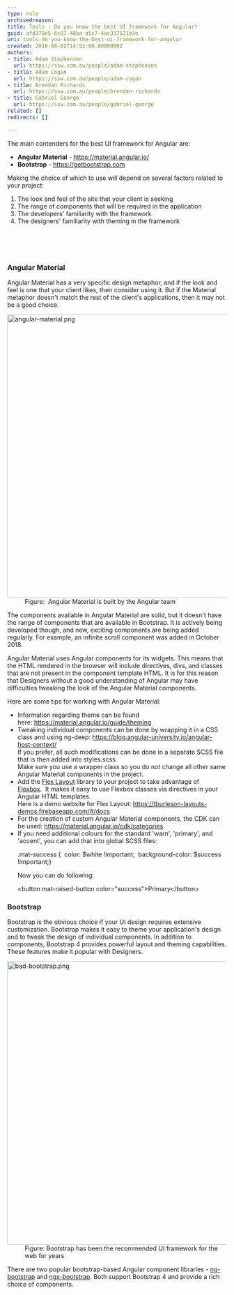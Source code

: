 ```yaml
---
type: rule
archivedreason: 
title: Tools - Do you know the best UI framework for Angular?
guid: afd378e5-6c87-40ba-a5c7-4ac337521b3e
uri: tools-do-you-know-the-best-ui-framework-for-angular
created: 2016-08-02T14:52:08.0000000Z
authors:
- title: Adam Stephensen
  url: https://ssw.com.au/people/adam-stephensen
- title: Adam Cogan
  url: https://ssw.com.au/people/adam-cogan
- title: Brendan Richards
  url: https://ssw.com.au/people/brendan-richards
- title: Gabriel George
  url: https://ssw.com.au/people/gabriel-george
related: []
redirects: []

---
```



<p></p><p>The main contenders for the best UI framework for Angular are&#58;<br></p><ul><li><b>Angular Material</b> - <a href="https&#58;//material.angular.io/">https&#58;//material.angular.io/</a>&#160;</li><li><b>Bootstrap</b> - <a href="https&#58;//getbootstrap.com/">https&#58;//getbootstrap.com</a><br></li></ul><p>Making the choice of which to use will depend on several factors related to your project&#58;</p><ol><li>The look and feel of the site that your client is seeking</li><li>The range of components that will be required in the application</li><li>The developers' familiarity with the framework</li><li>The designers' familiarity with theming in the framework​<br><br></li></ol>
<br><excerpt class='endintro'></excerpt><br>
<h3 class="ssw15-rteElement-H3">Angular Material</h3><p>Angular Material has a very specific design metaphor, and if the look and feel is one that your client likes, then consider using it. But if the Material metaphor doesn't match the rest of the client's applications, then it may not be a good choice.</p><dl class="image"><dt> 
      <img src="/PublishingImages/angular-material.png" alt="angular-material.png" style="width&#58;650px;" /> 
   </dt><dd>Figure&#58; &#160;Angular Material is built by the Angular team</dd></dl><p>The components available in Angular Material are solid, but it doesn't have the range of components that are available in Bootstrap. It is actively being developed though, and new, exciting components are being added regularly. For example, an infinite scroll component was added in October 2018. 
   <br></p><p>Angular Material uses Angular components for its widgets. This means that the HTML rendered in the browser will include directives, divs, and classes that are not present in the component template HTML. It is for this reason that Designers without a good understanding of Angular may have difficulties tweaking the look of the Angular Material components.<br></p><p>Here are some tips for working with Angular Material&#58;</p><ul><li>Information regarding theme can be found here&#58;&#160;<a href="https&#58;//material.angular.io/guide/theming">https&#58;//material.angular.io/guide/theming</a></li><li>Tweaking individual components can be done by wrapping it in a CSS class and using ng-deep&#58; 
      <a href="https&#58;//blog.angular-university.io/angular-host-context/">https&#58;//blog.angular-university.io/angular-host-context/</a><br>If you prefer, all such modifications can be done in a separate SCSS file that is then added into styles.scss.<br>Make sure you use a wrapper class so you do not change all other same Angular Material components in the project.</li><li>Add the 
      <a href="https&#58;//github.com/angular/flex-layout">Flex Layout</a> library to your project to take advantage of 
      <a href="https&#58;//css-tricks.com/snippets/css/a-guide-to-flexbox/%22%20%5co%20%22https&#58;//css-tricks.com/snippets/css/a-guide-to-flexbox/">Flexbox</a>.&#160; It makes it easy to use Flexbox classes via directives in your Angular HTML templates.<br>Here is a demo website for Flex Layout&#58; 
      <a href="https&#58;//tburleson-layouts-demos.firebaseapp.com/%22%20%5cl%20%22/docs">https&#58;//tburleson-layouts-demos.firebaseapp.com/#/docs</a><br></li><li>For the creation of custom Angular Material components, the CDK can be used&#58;&#160;<a href="https&#58;//material.angular.io/cdk/categories">https&#58;//material.angular.io/cdk/categories</a></li><li>If you need additional colours&#160;for the standard 'warn', 'primary', and 'accent', you can add that into global SCSS files&#58;
      <p class="ssw15-rteElement-CodeArea">.mat-success &#123;&#160; color&#58; $white !important;&#160; background-color&#58; $success !important;&#125;</p>Now you can do following&#58;
      <p class="ssw15-rteElement-CodeArea">&lt;button mat-raised-button color=&quot;success&quot;&gt;Primary&lt;/button&gt;&#160;<br></p></li></ul><h3>Bootstrap</h3><p>Bootstrap is the obvious choice if your UI design requires extensive customization.​​ Bootstrap makes it easy to theme your application's design and to tweak the design of individual components. In addition to components, Bootstrap 4 provides powerful layout and theming capabilities. These features make it popular with Designers.​</p><dl class="image"><dt> <img src="/PublishingImages/bad-bootstrap.png" alt="bad-bootstrap.png" style="width&#58;650px;" /></dt><dd>Figure&#58; Bootstrap has been the recommended UI framework for the web for years<br></dd></dl><p>There are two popular bootstrap-based Angular component libraries - 
   <a href="https&#58;//ng-bootstrap.github.io/%22%20%5cl%20%22/home">ng-bootstrap</a> and 
   <a href="https&#58;//github.com/valor-software/ngx-bootstrap">ngx-bootstrap</a>. Both support Bootstrap 4 and provide a rich choice of components.</p>


